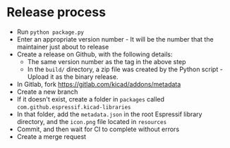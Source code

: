 # Release process

- Run `python package.py`
- Enter an appropriate version number - It will be the number that the maintainer just about to release
- Create a release on Github, with the following details:
  - The same version number as the tag in the above step
  - In the `build/` directory, a zip file was created by the Python script - Upload it as the binary release.
- In Gitlab, fork https://gitlab.com/kicad/addons/metadata
- Create a new branch
- If it doesn't exist, create a folder in `packages` called `com.github.espressif.kicad-libraries`
- In that folder, add the `metadata.json` in the root Espressif library directory, and the `icon.png` file located in `resources`
- Commit, and then wait for CI to complete without errors
- Create a merge request
